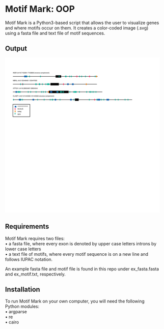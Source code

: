 # Motif Mark: OOP

Motif Mark is a Python3-based script that allows the user to visualize genes and where motifs occur on them. It creates a color-coded image (.svg) using a fasta file and text file of motif sequences.

## Output
![Alt text](./example_output.svg)

## Requirements

Motif Mark requires two files:   
• a fasta file, where every exon is denoted by upper case letters introns by lower case letters  
• a text file of motifs, where every motif sequence is on a new line and follows IUPAC notation.  

An example fasta file and motif file is found in this repo under ex_fasta.fasta and ex_motif.txt, respectively.

## Installation

To run Motif Mark on your own computer, you will need the following Python modules:  
• argparse  
• re  
• cairo  

